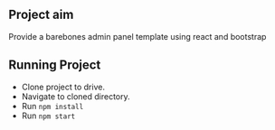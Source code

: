 ## Project aim

Provide a barebones admin panel template using react and bootstrap

## Running Project

- Clone project to drive.
- Navigate to cloned directory.
- Run `npm install`
- Run `npm start`
